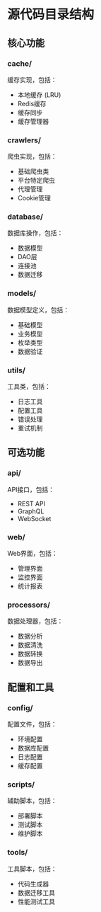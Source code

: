 # 源代码目录结构

## 核心功能

### cache/
缓存实现，包括：
- 本地缓存 (LRU)
- Redis缓存
- 缓存同步
- 缓存管理器

### crawlers/
爬虫实现，包括：
- 基础爬虫类
- 平台特定爬虫
- 代理管理
- Cookie管理

### database/
数据库操作，包括：
- 数据模型
- DAO层
- 连接池
- 数据迁移

### models/
数据模型定义，包括：
- 基础模型
- 业务模型
- 枚举类型
- 数据验证

### utils/
工具类，包括：
- 日志工具
- 配置工具
- 错误处理
- 重试机制

## 可选功能

### api/
API接口，包括：
- REST API
- GraphQL
- WebSocket

### web/
Web界面，包括：
- 管理界面
- 监控界面
- 统计报表

### processors/
数据处理器，包括：
- 数据分析
- 数据清洗
- 数据转换
- 数据导出

## 配置和工具

### config/
配置文件，包括：
- 环境配置
- 数据库配置
- 日志配置
- 缓存配置

### scripts/
辅助脚本，包括：
- 部署脚本
- 测试脚本
- 维护脚本

### tools/
工具脚本，包括：
- 代码生成器
- 数据迁移工具
- 性能测试工具 